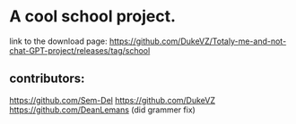 # A cool school project.

link to the download page: https://github.com/DukeVZ/Totaly-me-and-not-chat-GPT-project/releases/tag/school 

## contributors:
https://github.com/Sem-Del
https://github.com/DukeVZ
https://github.com/DeanLemans (did grammer fix)

